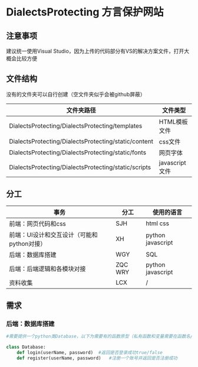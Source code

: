 # DialectsProtecting 方言保护网站

## 注意事项

建议统一使用Visual Studio，因为上传的代码部分有VS的解决方案文件，打开大概会比较方便

## 文件结构

没有的文件夹可以自行创建（空文件夹似乎会被github屏蔽）

| 文件夹路径                                           | 文件类型       |
| ---------------------------------------------------- | -------------- |
| DialectsProtecting/DialectsProtecting/templates      | HTML模板文件   |
| DialectsProtecting/DialectsProtecting/static/content | css文件        |
| DialectsProtecting/DialectsProtecting/static/fonts   | 网页字体       |
| DialectsProtecting/DialectsProtecting/static/scripts | javascript文件 |

## 分工

| 事务                                       | 分工    | 使用的语言        |
| ------------------------------------------ | ------- | ----------------- |
| 前端：网页代码和css                        | SJH     | html css          |
| 前端：UI设计和交互设计（可能和python对接） | XH      | python javascript |
| 后端：数据库搭建                           | WGY     | SQL               |
| 后端：后端逻辑和各模块对接                 | ZQC WRY | python javascript |
| 资料收集                                   | LCX     | /                 |

## 需求

### 后端：数据库搭建



```python
#需要提供一个python类Database，以下为需要有的函数原型（私有函数和变量需要在函数名/变量名加__，构造函数是__init__）

class Database:
    def login(userName, password)  #返回是否登录成功true/false
    def register(userName, password)   #注册一个账号并返回是否注册成功
```
